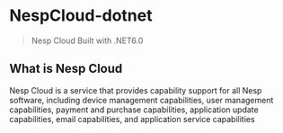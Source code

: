 # NespCloud-dotnet

> Nesp Cloud Built with .NET6.0

## What is Nesp Cloud

Nesp Cloud is a service that provides capability support for all Nesp software, including device management capabilities, user management capabilities, payment and purchase capabilities, application update capabilities, email capabilities, and application service capabilities

